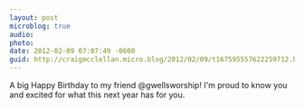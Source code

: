 ```yaml
---
layout: post
microblog: true
audio: 
photo: 
date: 2012-02-09 07:07:49 -0600
guid: http://craigmcclellan.micro.blog/2012/02/09/t167595557622259712.html
---
```

A big Happy Birthday to my friend @gwellsworship! I'm proud to know you and excited for what this next year has for you.
